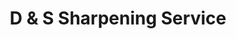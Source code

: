 ---
title: "D & S Sharpening Service"
url: /paraparaumu/d-and-s-sharpening-service/
shop: hardware
---
